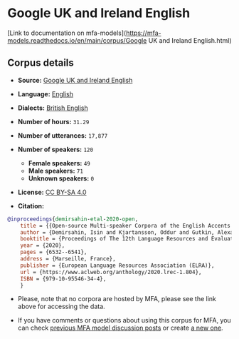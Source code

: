
# Google UK and Ireland English

[Link to documentation on mfa-models](https://mfa-models.readthedocs.io/en/main/corpus/Google UK and Ireland English.html)

## Corpus details

- **Source:** [Google UK and Ireland English](https://openslr.org/83/)
- **Language:** [English](https://en.wikipedia.org/wiki/English_language)
- **Dialects:** [British English](https://en.wikipedia.org/wiki/British_English)
- **Number of hours:** `31.29`
- **Number of utterances:** `17,877`
- **Number of speakers:** `120`
  - **Female speakers:** `49`
  - **Male speakers:** `71`
  - **Unknown speakers:** `0`
- **License:** [CC BY-SA 4.0](https://creativecommons.org/licenses/by-sa/4.0/)

- **Citation:**
```bibtex
@inproceedings{demirsahin-etal-2020-open,
	title = {{Open-source Multi-speaker Corpora of the English Accents in the British Isles}},
	author = {Demirsahin, Isin and Kjartansson, Oddur and Gutkin, Alexander and Rivera, Clara},
	booktitle = {Proceedings of The 12th Language Resources and Evaluation Conference (LREC)},
	year = {2020},
	pages = {6532--6541},
	address = {Marseille, France},
	publisher = {European Language Resources Association (ELRA)},
	url = {https://www.aclweb.org/anthology/2020.lrec-1.804},
	ISBN = {979-10-95546-34-4},
	}
```

- Please, note that no corpora are hosted by MFA, please see the link above for accessing the data.

- If you have comments or questions about using this corpus for MFA, you can check [previous MFA model discussion posts](https://github.com/MontrealCorpusTools/mfa-models/discussions?discussions_q=Google+UK+and+Ireland+English) or create [a new one](https://github.com/MontrealCorpusTools/mfa-models/discussions/new).
